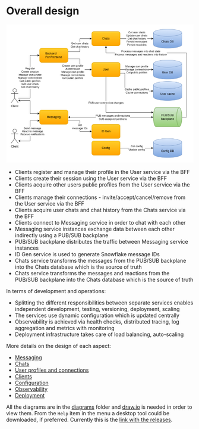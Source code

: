 # Overall design

![Overall design](images/cecochat-overall.png)

* Clients register and manage their profile in the User service via the BFF
* Clients create their session using the User service via the BFF
* Clients acquire other users public profiles from the User service via the BFF
* Clients manage their connections - invite/accept/cancel/remove from the User service via the BFF
* Clients acquire user chats and chat history from the Chats service via the BFF
* Clients connect to Messaging service in order to chat with each other
* Messaging service instances exchange data between each other indirectly using a PUB/SUB backplane
* PUB/SUB backplane distributes the traffic between Messaging service instances
* ID Gen service is used to generate Snowflake message IDs
* Chats service transforms the messages from the PUB/SUB backplane into the Chats database which is the source of truth 
* Chats service transforms the messages and reactions from the PUB/SUB backplane into the Chats database which is the source of truth

In terms of development and operations:

* Splitting the different responsibilities between separate services enables independent development, testing, versioning, deployment, scaling
* The services use dynamic configuration which is updated centrally
* Observability is achieved via health checks, distributed tracing, log aggregation and metrics with monitoring
* Deployment infrastructure takes care of load balancing, auto-scaling

More details on the design of each aspect:

* [Messaging](design-messaging.md)
* [Chats](design-chats.md)
* [User profiles and connections](design-users.md)
* [Clients](design-clients.md)
* [Configuration](design-configuration.md)
* [Observability](design-observability.md)
* [Deployment](design-deployment.md)

All the diagrams are in the [diagrams](diagrams) folder and [draw.io](https://app.diagrams.net/) is needed in order to view them. From the `Help` item in the menu a desktop tool could be downloaded, if preferred. Currently this is the [link with the releases](https://github.com/jgraph/drawio-desktop/releases).
